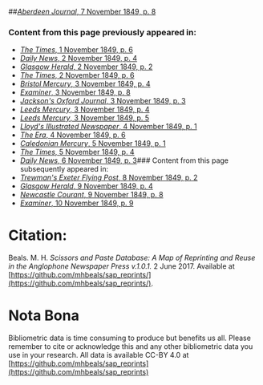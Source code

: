 ##[*Aberdeen Journal*, 7 November 1849, p. 8](https://mhbeals.github.io/sap_html/Aberdeen-Journal/Aberdeen-Journal-7-November-1849-p-8)

### Content from this page previously appeared in:
+ [*The Times*, 1 November 1849, p. 6](https://mhbeals.github.io/sap_html/The-Times/The-Times-1-November-1849-p-6)
+ [*Daily News*, 2 November 1849, p. 4](https://mhbeals.github.io/sap_html/Daily-News/Daily-News-2-November-1849-p-4)
+ [*Glasgow Herald*, 2 November 1849, p. 2](https://mhbeals.github.io/sap_html/Glasgow-Herald/Glasgow-Herald-2-November-1849-p-2)
+ [*The Times*, 2 November 1849, p. 6](https://mhbeals.github.io/sap_html/The-Times/The-Times-2-November-1849-p-6)
+ [*Bristol Mercury*, 3 November 1849, p. 4](https://mhbeals.github.io/sap_html/Bristol-Mercury/Bristol-Mercury-3-November-1849-p-4)
+ [*Examiner*, 3 November 1849, p. 8](https://mhbeals.github.io/sap_html/Examiner/Examiner-3-November-1849-p-8)
+ [*Jackson's Oxford Journal*, 3 November 1849, p. 3](https://mhbeals.github.io/sap_html/Jackson's-Oxford-Journal/Jackson's-Oxford-Journal-3-November-1849-p-3)
+ [*Leeds Mercury*, 3 November 1849, p. 4](https://mhbeals.github.io/sap_html/Leeds-Mercury/Leeds-Mercury-3-November-1849-p-4)
+ [*Leeds Mercury*, 3 November 1849, p. 5](https://mhbeals.github.io/sap_html/Leeds-Mercury/Leeds-Mercury-3-November-1849-p-5)
+ [*Lloyd's Illustrated Newspaper*, 4 November 1849, p. 1](https://mhbeals.github.io/sap_html/Lloyd's-Illustrated-Newspaper/Lloyd's-Illustrated-Newspaper-4-November-1849-p-1)
+ [*The Era*, 4 November 1849, p. 6](https://mhbeals.github.io/sap_html/The-Era/The-Era-4-November-1849-p-6)
+ [*Caledonian Mercury*, 5 November 1849, p. 1](https://mhbeals.github.io/sap_html/Caledonian-Mercury/Caledonian-Mercury-5-November-1849-p-1)
+ [*The Times*, 5 November 1849, p. 4](https://mhbeals.github.io/sap_html/The-Times/The-Times-5-November-1849-p-4)
+ [*Daily News*, 6 November 1849, p. 3](https://mhbeals.github.io/sap_html/Daily-News/Daily-News-6-November-1849-p-3)### Content from this page subsequently appeared in:
+ [*Trewman's Exeter Flying Post*, 8 November 1849, p. 2](https://mhbeals.github.io/sap_html/Trewman's-Exeter-Flying-Post/Trewman's-Exeter-Flying-Post-8-November-1849-p-2)
+ [*Glasgow Herald*, 9 November 1849, p. 4](https://mhbeals.github.io/sap_html/Glasgow-Herald/Glasgow-Herald-9-November-1849-p-4)
+ [*Newcastle Courant*, 9 November 1849, p. 8](https://mhbeals.github.io/sap_html/Newcastle-Courant/Newcastle-Courant-9-November-1849-p-8)
+ [*Examiner*, 10 November 1849, p. 9](https://mhbeals.github.io/sap_html/Examiner/Examiner-10-November-1849-p-9)
                    
# Citation: 

Beals. M. H. *Scissors and Paste Database: A Map of Reprinting and Reuse in the Anglophone Newspaper Press v.1.0.1.* 2 June 2017. Available at [https://github.com/mhbeals/sap_reprints/](https://github.com/mhbeals/sap_reprints/). 
                    
# Nota Bona

Bibliometric data is time consuming to produce but benefits us all. Please remember to cite or acknowledge this and any other bibliometric data you use in your research. All data is available CC-BY 4.0 at [https://github.com/mhbeals/sap_reprints](https://github.com/mhbeals/sap_reprints)